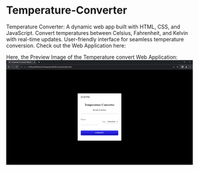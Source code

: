 # Temperature-Converter
Temperature Converter: A dynamic web app built with HTML, CSS, and JavaScript. Convert temperatures between Celsius, Fahrenheit, and Kelvin with real-time updates. User-friendly interface for seamless temperature conversion.
Check out the Web Application here: 

Here, the Preview Image of the Temperature convert Web Application:
![preview img](/PreviewImagetp.png)
